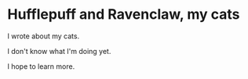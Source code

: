 # Hufflepuff and Ravenclaw, my cats


 I wrote about my cats.

 I don't know what I'm doing yet.

 I hope to learn more.
